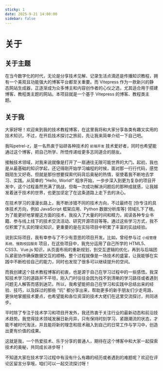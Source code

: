 ```yaml
---
sticky: 1
date: 2025-9-21 14:00:00
sidebar: false
---
```

# 关于

## 关于主题
在当今数字化的时代，无论是分享技术见解、记录生活点滴还是传播知识教程，拥有一个美观且功能强大的博客平台都至关重要。而 Vitepress 作为一款新兴的静态网站生成器，正逐渐成为众多博主和内容创作者的心仪之选，尤其适合用于搭建博客、教程类主题的网站。本项目就是一个基于 Vitepress 的博客、教程类主题。

<!-- ![](/images/login-bg.png) -->

## 关于我
大家好呀！欢迎来到我的技术教程博客，在这里我将和大家分享各类有趣又实用的技术知识。不过，在开启技术探讨之旅前，先让我来简单介绍一下自己吧。

我叫petrel-z，是一名热衷于钻研各种技术的 `前端开发` 技术爱好者，同时也希望能通过这个博客，把自己所学、所悟传递给更多志同道合的朋友。

接触技术领域，对我来说就像是打开了一扇通往无限可能世界的大门。起初，我也是从最基础的知识学起，还记得刚开始学习编程的时候，面对那一行行代码，感觉既陌生又好奇。但就是那份想要探索代码背后奥秘的热情，驱使着我不断地去学习、实践。从简单的 “Hello, World!” 程序开始，一步步深入到更为复杂的项目开发中，这个过程虽然充满了挑战，但每一次成功解决问题后的那种成就感，让我越发着迷于技术的世界，也更加坚定了在这条道路上走下去的决心。

在技术学习的漫漫长路上，我不断涉猎不同的技术方向，不过最终在 [你专注的具体技术方向，例如 JavaScript 框架应用、Python 数据分析库等] 领域扎下了根。为了能更好地掌握这方面的技术，我投入了大量的时间和精力，阅读各种专业书籍、参与线上线下的技术交流活动、研究开源项目等等。通过这些学习方式，我不仅积累了扎实的理论知识，更重要的是在实际项目中积累了丰富的实战经验。

说到实际项目，我有幸参与了不少有意思的项目开发。比如，曾经参与过 `小组管理系统、慢跑校园服务` 项目，在这些项目中，我充分运用了自己所学的 HTML5、CSS3、Vue.js 知识，从页面布局的重新规划，到交互逻辑的优化，再到与后端团队紧密协作确保数据交互的顺畅，整个过程就像是一场技术的盛宴，让我能够在实践中不断检验自己的能力，同时也发现了很多可以继续提升的空间。

而我创建这个技术教程博客的初衷，也是源于自己在学习过程中的一些感悟。我深知技术学习的道路并不平坦，刚入门时往往会因为找不到清晰的学习路径或者遇到问题无人解答而感到迷茫。所以，我希望能把自己在学习和实践中总结出来的经验、技巧，以及踩过的那些 “坑” 都分享出来，帮助更多的新手朋友们少走弯路，更快地掌握技术要点，也希望能和各位资深的技术大佬们在这里交流探讨，共同进步。

平时除了专注于技术学习和项目开发外，我还热衷于关注行业的最新动态和前沿技术趋势。我觉得技术领域发展日新月异，只有保持时刻学习、紧跟潮流的状态，才能不被时代淘汰，并且能将新的理念和技术融入到自己的日常工作与学习中，创造出更有价值的成果。

这就是我，一个热爱技术、乐于分享的普通人，期待在这个博客中和大家一起探索技术的奥秘，共同成长进步呀！

不知道大家在技术学习过程中有没有什么有趣的经历或者遇到的难题呢？欢迎在评论区留言分享哦，咱们可以一起交流探讨呀！

